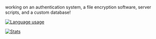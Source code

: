 working on an authentication system, a file encryption software, server scripts, and a custom database!

[![Language usage](https://github-readme-stats.vercel.app/api/top-langs/?username=Aethese&theme=tokyonight)](https://github.com/anuraghazra/github-readme-stats)

[![Stats](https://github-readme-stats.vercel.app/api?username=Aethese&count_private=true&theme=tokyonight)](https://github.com/anuraghazra/github-readme-stats)
